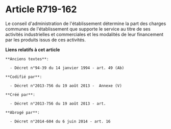 # Article R719-162

Le conseil d'administration de l'établissement détermine la part des charges communes de l'établissement que supporte le
service au titre de ses activités industrielles et commerciales et les modalités de leur financement par les produits issus
de ces activités.

**Liens relatifs à cet article**

	**Anciens textes**:

	  - Décret n°94-39 du 14 janvier 1994 - art. 49 (Ab)

	**Codifié par**:

	  - Décret n°2013-756 du 19 août 2013 -  Annexe (V)

	**Créé par**:

	  - Décret n°2013-756 du 19 août 2013 - art.

	**Abrogé par**:

	  - Décret n°2014-604 du 6 juin 2014 - art. 16
